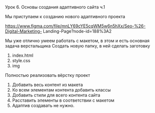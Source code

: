 Урок 6. Основы создания адаптивного сайта ч.1

Мы приступаем к созданию нового адаптивного проекта

https://www.figma.com/file/mnLY69cYE5cqWM5w6n5hXx/Seo-%26-Digital-Marketing-
Landing-Page?node-id=188%3A2

Мы уже отлично умеем работать с макетом, в этом и есть основная задача
верстальщика
Создать новую папку, в ней сделать заготовку
1. index.html
2. style.css
3. img

Полностью реализовать вёрстку проект
1. Добавить весь контент из макета
2. Ко всем элементам контента добавить классы
3. Добавить стили для всего контента сайта
4. Расставить элементы в соответствии с макетом
5. Адаптив создавать не нужно.